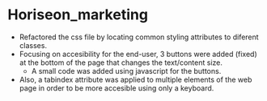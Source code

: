 # Horiseon_marketing

* Refactored the css file by locating common styling attributes to diferent classes.
* Focusing on accesibility for the end-user, 3 buttons were added (fixed) at the bottom of the page that changes the text/content size.
  * A small code was added using javascript for the buttons.
* Also, a tabindex attribute was applied to multiple elements of the web page in order to be more accesible using only a keyboard.
 

